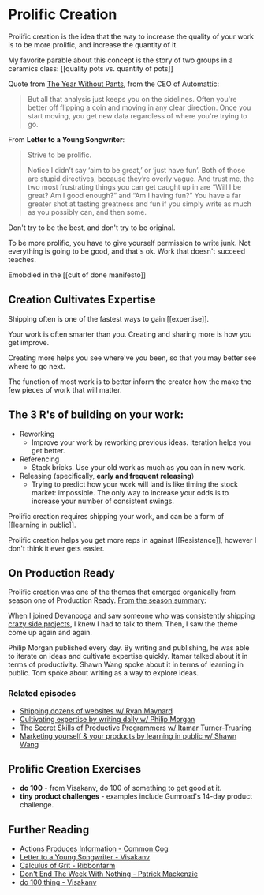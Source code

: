 # Prolific Creation 

Prolific creation is the idea that the way to increase the quality of your work is to be more prolific, and increase the quantity of it.


My favorite parable about this concept is the story of two groups in a ceramics class: [[quality pots vs. quantity of pots]]

Quote from [The Year Without Pants](https://www.amazon.com/Year-Without-Pants-WordPress-com-Future/dp/1118660633), from the CEO of Automattic: 

> But all that analysis just keeps you on the sidelines. Often you're better off flipping a coin and moving in any clear direction. Once you start moving, you get new data regardless of where you're trying to go. 

From __Letter to a Young Songwriter__: 

> Strive to be prolific. 
> 
> Notice I didn’t say ‘aim to be great,’ or ‘just have fun’. Both of those are stupid directives, because they’re overly vague. And trust me, the two most frustrating things you can get caught up in are “Will I be great? Am I good enough?” and “Am I having fun?” You have a far greater shot at tasting greatness and fun if you simply write as much as you possibly can, and then some.

Don't try to be the best, and don't try to be original. 

To be more prolific, you have to give yourself permission to write junk. Not everything is going to be good, and that's ok. Work that doesn't succeed teaches. 

Emobdied in the [[cult of done manifesto]]

## Creation Cultivates Expertise

Shipping often is one of the fastest ways to gain [[expertise]].

Your work is often smarter than you. Creating and sharing more is how you get improve.

Creating more helps you see where've you been, so that you may better see where to go next.

The function of most work is to better inform the creator how the make the few pieces of work that will matter. 

## The 3 R's of building on your work: 
* Reworking
  * Improve your work by reworking previous ideas. Iteration helps you get better. 
* Referencing
  * Stack bricks. Use your old work as much as you can in new work. 
* Releasing (specifically, **early and frequent releasing**)
  * Trying to predict how your work will land is like timing the stock market: impossible. The only way to increase your odds is to increase your number of consistent swings. 

Prolific creation requires shipping your work, and can be a form of [[learning in public]].

Prolific creation helps you get more reps in against [[Resistance]], however I don't think it ever gets easier.

## On Production Ready
Prolific creation was one of the themes that emerged organically from season one of Production Ready. [From the season summary](https://www.glennstovall.com/6-lessons-5-emergent-themes-from-recording-19-episodes/):

When I joined Devanooga and saw someone who was consistently shipping [crazy side projects](https://thiccdavis.club/), I knew I had to talk to them. Then, I saw the theme come up again and again.

Philip Morgan published every day. By writing and publishing, he was able to iterate on ideas and cultivate expertise quickly. Itamar talked about it in terms of productivity. Shawn Wang spoke about it in terms of learning in public. Tom spoke about writing as a way to explore ideas.

### Related episodes

* [Shipping dozens of websites w/ Ryan Maynard](https://www.productionreadypod.com/episodes/shipping-dozens-of-websites-w-ryan-maynard)
* [Cultivating expertise by writing daily w/ Philip Morgan](https://www.productionreadypod.com/episodes/cultivating-expertise-by-writing-daily-w-philip-morgan)
* [The Secret Skills of Productive Programmers w/ Itamar Turner-Truaring](https://www.productionreadypod.com/episodes/the-secret-skills-of-productive-programmers-w-itamar-turner-truaring)
* [Marketing yourself & your products by learning in public w/ Shawn Wang](https://www.productionreadypod.com/episodes/marketing-yourself-your-products-by-learning-in-public-w-shawn-wang)

## Prolific Creation Exercises

* **do 100** - from Visakanv, do 100 of something to get good at it. 
* **tiny product challenges** - examples include Gumroad's 14-day product challenge.

## Further Reading
* [Actions Produces Information - Common Cog](https://commoncog.com/blog/action-produces-information/)
* [Letter to a Young Songwriter - Visakanv](http://visakanv.com/1000/0152-letter-to-a-young-songwriter/)
* [Calculus of Grit - Ribbonfarm](https://www.ribbonfarm.com/2011/08/19/the-calculus-of-grit/)
* [Don't End The Week With Nothing - Patrick Mackenzie](https://training.kalzumeus.com/newsletters/archive/do-not-end-the-week-with-nothing)
* [do 100 thing - Visakanv](https://www.visakanv.com/blog/100-2/)
